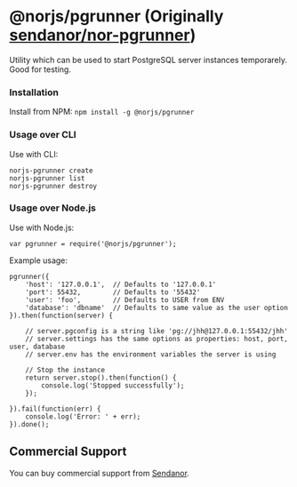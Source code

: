 @norjs/pgrunner (Originally [sendanor/nor-pgrunner](https://github.com/sendanor/nor-pgrunner))
=========================================

Utility which can be used to start PostgreSQL server instances temporarely. Good for testing.

### Installation

Install from NPM: `npm install -g @norjs/pgrunner`

### Usage over CLI

Use with CLI:

```
norjs-pgrunner create
norjs-pgrunner list
norjs-pgrunner destroy
```

### Usage over Node.js

Use with Node.js:

```
var pgrunner = require('@norjs/pgrunner');
```

Example usage:

```
pgrunner({
	'host': '127.0.0.1',  // Defaults to '127.0.0.1'
	'port': 55432,        // Defaults to '55432'
	'user': 'foo',        // Defaults to USER from ENV
	'database': 'dbname'  // Defaults to same value as the user option
}).then(function(server) {
	
	// server.pgconfig is a string like 'pg://jhh@127.0.0.1:55432/jhh'
	// server.settings has the same options as properties: host, port, user, database
	// server.env has the environment variables the server is using
	
	// Stop the instance
	return server.stop().then(function() {
		console.log('Stopped successfully');
	});

}).fail(function(err) {
	console.log('Error: ' + err);
}).done();
```

Commercial Support
------------------

You can buy commercial support from [Sendanor](http://sendanor.com/).
